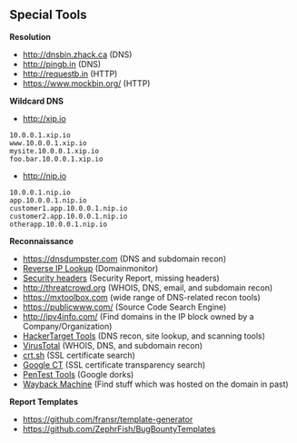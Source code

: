 ## Special Tools

**Resolution**

- http://dnsbin.zhack.ca (DNS)
- http://pingb.in (DNS)
- http://requestb.in (HTTP)
- https://www.mockbin.org/ (HTTP)

**Wildcard DNS**

- http://xip.io

```
10.0.0.1.xip.io
www.10.0.0.1.xip.io
mysite.10.0.0.1.xip.io
foo.bar.10.0.0.1.xip.io
```

- http://nip.io

```
10.0.0.1.nip.io
app.10.0.0.1.nip.io
customer1.app.10.0.0.1.nip.io
customer2.app.10.0.0.1.nip.io
otherapp.10.0.0.1.nip.io
```

**Reconnaissance**

- https://dnsdumpster.com (DNS and subdomain recon)
- [Reverse IP Lookup](http://reverseip.domaintools.com/) (Domainmonitor)
- [Security headers](https://securityheaders.io/) (Security Report, missing headers)
- http://threatcrowd.org (WHOIS, DNS, email, and subdomain recon)
- https://mxtoolbox.com (wide range of DNS-related recon tools)
- https://publicwww.com/ (Source Code Search Engine)
- http://ipv4info.com/ (Find domains in the IP block owned by a Company/Organization)
- [HackerTarget Tools](https://hackertarget.com/ip-tools/) (DNS recon, site lookup, and scanning tools)
- [VirusTotal](https://virustotal.com/en-gb/domain/google.com/information/) (WHOIS, DNS, and subdomain recon)
- [crt.sh](https://crt.sh/?q=%25.uber.com) (SSL certificate search)
- [Google CT](https://transparencyreport.google.com/https/certificates) (SSL certificate transparency search)
- [PenTest Tools](https://pentest-tools.com/information-gathering/google-hacking) (Google dorks)
- [Wayback Machine](https://archive.org/web/) (Find stuff which was hosted on the domain in past)



**Report Templates**

- https://github.com/fransr/template-generator
- https://github.com/ZephrFish/BugBountyTemplates
